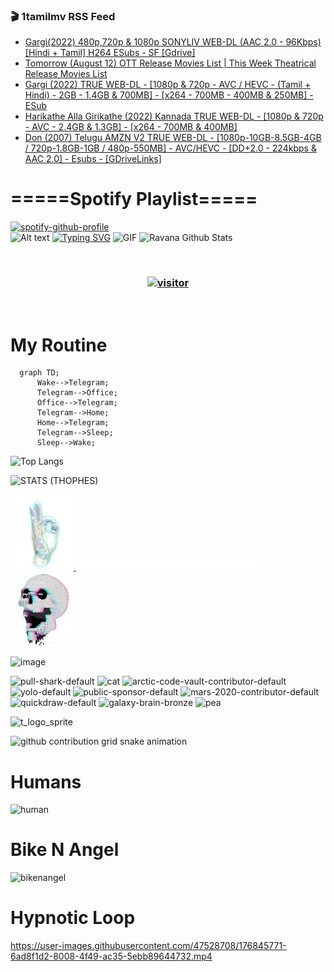### 🎬 1tamilmv RSS Feed

<!-- BLOG-POST-LIST:START -->
- [Gargi&lpar;2022&rpar; 480p,720p &amp; 1080p SONYLIV WEB-DL &lpar;AAC 2.0 - 96Kbps&rpar; [Hindi + Tamil] H264 ESubs - SF [Gdrive]](https://www.1tamilmv.team/index.php?/forums/topic/167352-%C2%A0gargi2022-480p720p-1080p-sonyliv-web-dl-aac-20-96kbps-hindi-tamil-h264-esubs-sf-gdrive/&do=findComment&comment=333443)
- [Tomorrow &lpar;August 12&rpar; OTT Release Movies List | This Week Theatrical Release Movies List](https://www.1tamilmv.team/index.php?/forums/topic/167351-tomorrow-august-12-ott-release-movies-list-this-week-theatrical-release-movies-list/&do=findComment&comment=333442)
- [Gargi &lpar;2022&rpar; TRUE WEB-DL - [1080p &amp; 720p - AVC / HEVC - &lpar;Tamil + Hindi&rpar; - 2GB - 1.4GB &amp; 700MB] - [x264 - 700MB - 400MB &amp; 250MB] - ESub](https://www.1tamilmv.team/index.php?/forums/topic/167350-gargi-2022-true-web-dl-1080p-720p-avc-hevc-tamil-hindi-2gb-14gb-700mb-x264-700mb-400mb-250mb-esub/&do=findComment&comment=333441)
- [Harikathe Alla Girikathe &lpar;2022&rpar; Kannada TRUE WEB-DL - [1080p &amp; 720p - AVC - 2.4GB &amp; 1.3GB] - [x264 - 700MB &amp; 400MB]](https://www.1tamilmv.team/index.php?/forums/topic/167349-harikathe-alla-girikathe-2022-kannada-true-web-dl-1080p-720p-avc-24gb-13gb-x264-700mb-400mb/&do=findComment&comment=333440)
- [Don &lpar;2007&rpar; Telugu AMZN V2 TRUE WEB-DL - [1080p-10GB-8.5GB-4GB / 720p-1.8GB-1GB / 480p-550MB] - AVC/HEVC - [DD+2.0 - 224kbps &amp; AAC 2.0] - Esubs - [GDriveLinks]](https://www.1tamilmv.team/index.php?/forums/topic/167348-don-2007-telugu-amzn-v2-true-web-dl-1080p-10gb-85gb-4gb-720p-18gb-1gb-480p-550mb-avchevc-dd20-224kbps-aac-20-esubs-gdrivelinks/&do=findComment&comment=333439)
<!-- BLOG-POST-LIST:END -->

# =====Spotify Playlist=====
[![spotify-github-profile](https://spotify-github-profile.vercel.app/api/view?uid=31rfzgmuvvewegdlxvlev4ynz4vu&cover_image=true&theme=default&bar_color=53b14f&bar_color_cover=true)](https://ravana69.github.io/rss)
</br>
![Alt text](https://spotify-recently-played-readme.vercel.app/api?user=31rfzgmuvvewegdlxvlev4ynz4vu)
[![Typing SVG](https://readme-typing-svg.herokuapp.com?color=%2336BCF7&center=true&vCenter=true&multiline=true&height=81&lines=I+AM+RAVANA;CONTACT+ME+ON+TELEGRAM%3A+%40R4V4N4)](https://git.io/typing-svg)
<img align="centre" height="400px" width="490px" alt="GIF" src="https://github.com/ravana69/ravana69/blob/master/rvm.gif" />
![Ravana Github Stats](https://github-readme-stats.vercel.app/api?username=ravana69&&show_icons=true&theme=radical)

<br />
<h3 align="center"> <a href="https://t.me/r4v4n4"><img src="https://profile-counter.glitch.me/ravana69/count.svg" alt="visitor" width="600"></a> </h3>
</br>

<H1>My Routine</H1>

```mermaid
  graph TD;
      Wake-->Telegram;
      Telegram-->Office;
      Office-->Telegram;
      Telegram-->Home;
      Home-->Telegram;
      Telegram-->Sleep;
      Sleep-->Wake;
```
![Top Langs](https://github-readme-stats.vercel.app/api/top-langs/?username=ravana69&&show_icons=true&theme=radical)

![STATS (THOPHES)](https://github-profile-trophy.vercel.app/?username=ravana69&theme=gruvbox&margin-w=10&margin-h=15&column=8)
<br />
<p align="left">
    <a href="#">
        <img width="20%" src="./assets/images/hand.gif" alt="" />
    </a>
    <a href="#">
        <img width="59%" src="./assets/images/spacer.png" alt="" >
    </a>
    <a href="#">
        <img width="20%" src="./assets/images/skull.gif" alt="" />
    </a>
</p>


![image](https://user-images.githubusercontent.com/47528708/175298537-0623dc00-7b1a-4ec1-b5b1-71768763a234.png)

<img width="148" alt="pull-shark-default" src="https://user-images.githubusercontent.com/47528708/176419715-70981865-4dc6-489a-8a1a-06842db67b15.gif"> <img width="148" alt="cat" src="https://user-images.githubusercontent.com/47528708/179149594-60701d0e-e626-415f-9958-80736351eadd.gif"> <img width="148" alt="arctic-code-vault-contributor-default" src="https://user-images.githubusercontent.com/47528708/175267501-e1fbbb8f-c2b2-4882-b865-2ac4debef26c.png"> <img width="148" alt="yolo-default" src="https://user-images.githubusercontent.com/47528708/175267654-281a1880-1129-4b7b-bf2f-de5dd2bc5afa.png"> <img width="148" alt="public-sponsor-default" src="https://user-images.githubusercontent.com/47528708/175268448-2e78cc75-fb25-4d76-bd22-7df520446b45.png"> <img width="148" alt="mars-2020-contributor-default" src="https://user-images.githubusercontent.com/47528708/175268475-de6d987a-3be9-4353-86a5-23b422559355.png"> <img width="148" alt="quickdraw-default" src="https://user-images.githubusercontent.com/47528708/179148665-33e7c2c8-5d95-413e-8b25-6862820a5fe7.png"> <img width="148" alt="galaxy-brain-bronze" src="https://user-images.githubusercontent.com/47528708/176419717-e2fdca8b-0fdc-47dd-9511-a7ff52178a33.gif"> <img width="148" alt="pea" src="https://user-images.githubusercontent.com/47528708/179149608-800ce6e1-7d24-4bfe-8e84-5628e6d5497d.gif">

![t_logo_sprite](https://user-images.githubusercontent.com/47528708/175293007-21ff1792-1fca-4be3-bcae-12fdc3aa414f.svg)

![github contribution grid snake animation](https://raw.githubusercontent.com/ravana69/ravana69/output/github-contribution-grid-snake-dark.svg#gh-dark-mode-only)

# Humans
<img width="170" alt="human" src="https://user-images.githubusercontent.com/47528708/176413829-c142d478-1c96-4c3c-a2a4-2dd35374c335.gif">

# Bike N Angel
<img width="170" alt="bikenangel" src="https://user-images.githubusercontent.com/47528708/176616968-3a44f91e-8016-477c-9bb5-c4689a1adbee.gif">

# Hypnotic Loop

https://user-images.githubusercontent.com/47528708/176845771-6ad8f1d2-8008-4f49-ac35-5ebb89644732.mp4

